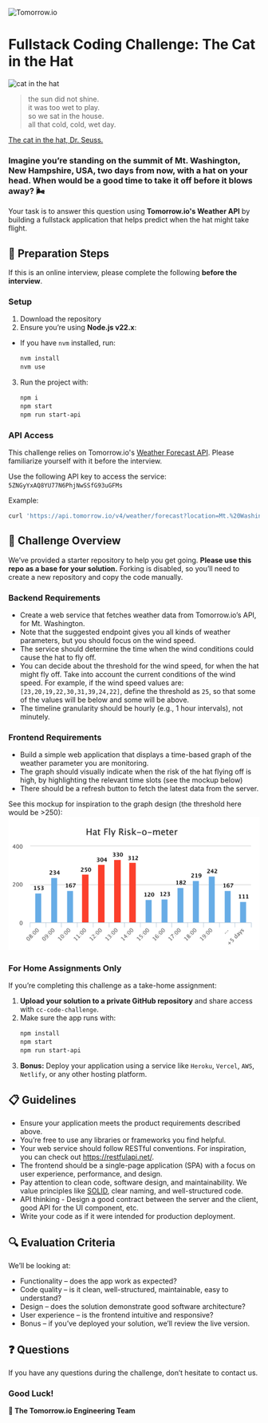![Tomorrow.io](https://hypercast-assets.s3-us-west-2.amazonaws.com/img/Tomorrow_Logo.png "Tomorrow.io")

# Fullstack Coding Challenge: The Cat in the Hat 

![cat in the hat](https://s1.piq.land/2016/03/08/j5dS33FDOWBd1Xor61JwCaL7_400x400.png)

> the sun did not shine.  
> it was too wet to play.  
> so we sat in the house.   
> all that cold, cold, wet day.  

[The cat in the hat, Dr. Seuss.](http://paulandlizdavies.com/poems/cat.htm)

### Imagine you’re standing on the summit of Mt. Washington, New Hampshire, USA, two days from now, with a hat on your head. When would be a good time to take it off before it blows away? 🌬️

Your task is to answer this question using **Tomorrow.io's Weather API** by building a fullstack application that helps predict when the hat might take flight.

## 🔧 Preparation Steps

If this is an online interview, please complete the following **before the interview**.

### Setup
1. Download the repository
2. Ensure you’re using **Node.js v22.x**:
  * If you have `nvm` installed, run:
    ```bash
    nvm install
    nvm use
    ```
3. Run the project with:
    ```bash
    npm i
    npm start
    npm run start-api
    ```

### API Access
This challenge relies on Tomorrow.io's [Weather Forecast API](https://docs.tomorrow.io/reference/weather-forecast). Please familiarize yourself with it before the interview.

Use the following API key to access the service:  `5ZNGyYxAQ8YU77N6PhjNwSSfG93uGFMs`

Example:
```bash
curl 'https://api.tomorrow.io/v4/weather/forecast?location=Mt.%20Washington,%20New%20Hampshire,%20USA&apikey=5ZNGyYxAQ8YU77N6PhjNwSSfG93uGFMs'
```

## 🎩 Challenge Overview

We’ve provided a starter repository to help you get going. **Please use this repo as a base for your solution.** Forking is disabled, so you’ll need to create a new repository and copy the code manually.

### Backend Requirements
* Create a web service that fetches weather data from Tomorrow.io’s API, for Mt. Washington.
* Note that the suggested endpoint gives you all kinds of weather parameters, but you should focus on the wind speed.
* The service should determine the time when the wind conditions could cause the hat to fly off.
* You can decide about the threshold for the wind speed, for when the hat might fly off. Take into account the current conditions of the wind speed. For example, if the wind speed values are: `[23,20,19,22,30,31,39,24,22]`, define the threshold as `25`, so that some of the values will be below and some will be above.
* The timeline granularity should be hourly (e.g., 1 hour intervals), not minutely.

### Frontend Requirements
* Build a simple web application that displays a time-based graph of the weather parameter you are monitoring.
* The graph should visually indicate when the risk of the hat flying off is high, by highlighting the relevant time slots (see the mockup below)
* There should be a refresh button to fetch the latest data from the server.

See this mockup for inspiration to the graph design (the threshold here would be >250):
![mockup.png](image/mockup.png)

### For Home Assignments Only

If you’re completing this challenge as a take-home assignment:

1. **Upload your solution to a private GitHub repository** and share access with `cc-code-challenge`.
2. Make sure the app runs with:
    ```bash
    npm install
    npm start
    npm run start-api
    ```  
3. **Bonus:** Deploy your application using a service like `Heroku`, `Vercel`, `AWS`, `Netlify`, or any other hosting platform.


## 📋 Guidelines

* Ensure your application meets the product requirements described above.
* You’re free to use any libraries or frameworks you find helpful.
* Your web service should follow RESTful conventions. For inspiration, you can check out https://restfulapi.net/.
* The frontend should be a single-page application (SPA) with a focus on user experience, performance, and design.
* Pay attention to clean code, software design, and maintainability. We value principles like [SOLID](https://en.wikipedia.org/wiki/SOLID), clear naming, and well-structured code.
* API thinking - Design a good contract between the server and the client, good API for the UI component, etc.
* Write your code as if it were intended for production deployment.

## 🔍 Evaluation Criteria

We’ll be looking at:
* Functionality – does the app work as expected?
* Code quality – is it clean, well-structured, maintainable, easy to understand?
* Design – does the solution demonstrate good software architecture?
* User experience – is the frontend intuitive and responsive?
* Bonus – if you’ve deployed your solution, we’ll review the live version.

## ❓ Questions
If you have any questions during the challenge, don’t hesitate to contact us.

### Good Luck!  
**🚀 The Tomorrow.io Engineering Team**  
